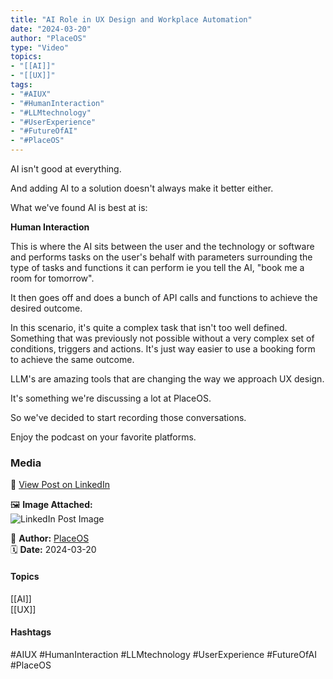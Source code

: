 ```yaml
---
title: "AI Role in UX Design and Workplace Automation"  
date: "2024-03-20"  
author: "PlaceOS"  
type: "Video"  
topics:  
- "[[AI]]"  
- "[[UX]]"   
tags:  
- "#AIUX"  
- "#HumanInteraction"  
- "#LLMtechnology"  
- "#UserExperience"  
- "#FutureOfAI"  
- "#PlaceOS"  
---
```


AI isn't good at everything.

And adding AI to a solution doesn't always make it better either.

What we've found AI is best at is:

**Human Interaction**

This is where the AI sits between the user and the technology or software and performs tasks on the user's behalf with parameters surrounding the type of tasks and functions it can perform ie you tell the AI, "book me a room for tomorrow".

It then goes off and does a bunch of API calls and functions to achieve the desired outcome.

In this scenario, it's quite a complex task that isn't too well defined. Something that was previously not possible without a very complex set of conditions, triggers and actions. It's just way easier to use a booking form to achieve the same outcome.

LLM's are amazing tools that are changing the way we approach UX design.

It's something we're discussing a lot at PlaceOS.

So we've decided to start recording those conversations.

Enjoy the podcast on your favorite platforms.

### Media

🔗 [View Post on LinkedIn](https://www.linkedin.com/feed/update/urn:li:activity:7176076392063737856)  
  
🖼 **Image Attached:**  
![LinkedIn Post Image](https://media.licdn.com/dms/image/v2/D4E10AQHskHv_p8bqcg/videocover-high/videocover-high/0/1710909912853?e=1742263200&v=beta&t=4iBObJE_d9KTGfQn7ofpGOCGEEtdCKsy_xyX6kVC1Uk)  
  
👤 **Author:** [PlaceOS](https://www.linkedin.com/company/placeos/)  
🗓️ **Date:** 2024-03-20

#### Topics

[[AI]]  
[[UX]]  

#### Hashtags

#AIUX #HumanInteraction #LLMtechnology #UserExperience #FutureOfAI #PlaceOS